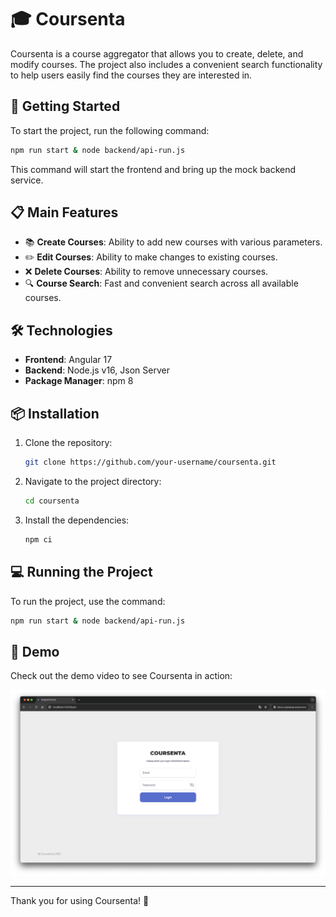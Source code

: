 # 🎓 Coursenta

Coursenta is a course aggregator that allows you to create, delete, and modify courses. The project also includes a convenient search functionality to help users easily find the courses they are interested in.

## 🚀 Getting Started

To start the project, run the following command:

```bash
npm run start & node backend/api-run.js
```

This command will start the frontend and bring up the mock backend service.

## 📋 Main Features

- 📚 **Create Courses**: Ability to add new courses with various parameters.
- ✏️ **Edit Courses**: Ability to make changes to existing courses.
- ❌ **Delete Courses**: Ability to remove unnecessary courses.
- 🔍 **Course Search**: Fast and convenient search across all available courses.

## 🛠️ Technologies

- **Frontend**: Angular 17
- **Backend**: Node.js v16, Json Server
- **Package Manager**: npm 8


## 📦 Installation

1. Clone the repository:
   ```bash
   git clone https://github.com/your-username/coursenta.git
   ```
2. Navigate to the project directory:
   ```bash
   cd coursenta
   ```
3. Install the dependencies:
   ```bash
   npm ci
   ```

## 💻 Running the Project

To run the project, use the command:

```bash
npm run start & node backend/api-run.js
```

## 🎥 Demo

Check out the demo video to see Coursenta in action:

[![Coursenta Demo](video/image.png)](video/demo.mov)

---

Thank you for using Coursenta! 🎉
